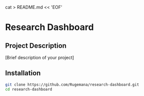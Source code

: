 cat > README.md << 'EOF'
# Research Dashboard

## Project Description
[Brief description of your project]

## Installation
```bash
git clone https://github.com/Rugemana/research-dashboard.git
cd research-dashboard
